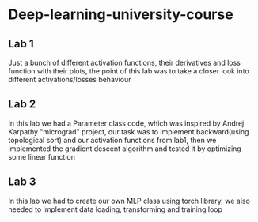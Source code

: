 # Deep-learning-university-course
## Lab 1
Just a bunch of different activation functions, their derivatives and loss function with their plots, the point of this lab was to take a closer look into different activations/losses behaviour
## Lab 2
In this lab we had a Parameter class code, which was inspired by Andrej Karpathy "micrograd" project, our task was to implement backward(using topological sort) and our activation functions from lab1, then we implemented the gradient descent algorithm and tested it by optimizing some linear function
## Lab 3
In this lab we had to create our own MLP class using torch library, we also needed to implement data loading, transforming and training loop
